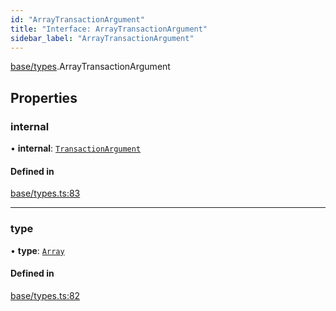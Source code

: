 ```yaml
---
id: "ArrayTransactionArgument"
title: "Interface: ArrayTransactionArgument"
sidebar_label: "ArrayTransactionArgument"
---
```


[base/types](../../../../modules/Base/Types/Types.md).ArrayTransactionArgument

## Properties

### internal

• **internal**: [`TransactionArgument`](../../../../modules/Base/Types/Types.md#transactionargument)

#### Defined in

[base/types.ts:83](https://github.com/PolymeshAssociation/polymesh-sdk/blob/88db4a911/src/base/types.ts#L83)

___

### type

• **type**: [`Array`](../../../../enums/Base/Types/TransactionArgumentType/TransactionArgumentType.md#array)

#### Defined in

[base/types.ts:82](https://github.com/PolymeshAssociation/polymesh-sdk/blob/88db4a911/src/base/types.ts#L82)

